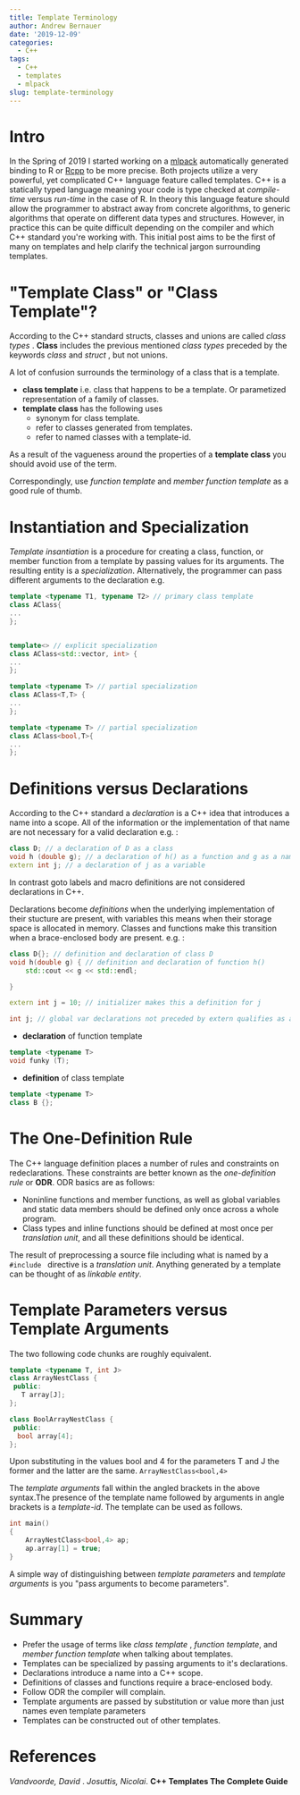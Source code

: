 ```yaml
---
title: Template Terminology
author: Andrew Bernauer
date: '2019-12-09'
categories:
  - C++
tags:
  - C++
  - templates
  - mlpack
slug: template-terminology
---
```


# Intro 

In the Spring of 2019 I started working on a [mlpack](https://www.mlpack.org/doc/mlpack-3.2.2/doxygen/bindings.html) automatically generated binding to R or [Rcpp](http://www.rcpp.org/) to be more precise. Both projects utilize a very powerful, yet complicated C++ language feature called templates. C++ is a statically typed language meaning your code is type checked at _compile-time_ versus _run-time_ in the case of R. In theory this language feature should allow the programmer to abstract away from concrete algorithms, to generic algorithms that operate on different data types and structures. However, in practice this can be quite difficult depending on the compiler and which C++ standard you're working with. This initial post aims to be the first of many on templates and help clarify the technical jargon surrounding templates.  

# "Template Class" or "Class Template"?

According to the C++ standard structs, classes and unions are called _class types_ . **Class** includes the previous mentioned _class types_ preceded by the keywords _class_ and _struct_ , but not unions.

A lot of confusion surrounds the terminology of a class that is a template.

+ **class template**  i.e. class that happens to be a template. Or parametized representation of a family of classes.
+ **template class**  has the following uses
  + synonym for class template.
  + refer to classes generated from templates.
  + refer to named classes with a template-id.
  
As a result of the vagueness around the properties of a **template class** you should avoid use of the term.

Correspondingly, use _function template_ and _member function template_ as a good rule of thumb.




# Instantiation and Specialization

_Template insantiation_ is a procedure for creating a class, function, or member function from a template by passing values for its arguments.
The resulting entity is a _specialization_. Alternatively, the programmer can pass different arguments to the declaration e.g.

```c++
template <typename T1, typename T2> // primary class template 
class AClass{
...
};


template<> // explicit specialization
class AClass<std::vector, int> {
...
};

template <typename T> // partial specialization 
class AClass<T,T> { 
...
};

template <typename T> // partial specialization
class AClass<bool,T>{
...
};

```

# Definitions versus Declarations 

According to the C++ standard a _declaration_ is a C++ idea that introduces a name into a scope.
All of the information or the implementation of that name are not necessary  for a valid declaration e.g. :

```c++
class D; // a declaration of D as a class
void h (double g); // a declaration of h() as a function and g as a named parameter
extern int j; // a declaration of j as a variable

```

In contrast goto labels and macro definitions are not considered declarations in C++.  

Declarations become _definitions_ when the underlying implementation of their stucture are present, with variables this means when their storage space is allocated in memory. Classes and functions make this transition when a brace-enclosed body are present. e.g. :

```c++
class D{}; // definition and declaration of class D
void h(double g) { // definition and declaration of function h()
    std::cout << g << std::endl;

}

extern int j = 10; // initializer makes this a definition for j

int j; // global var declarations not preceded by extern qualifies as a definition
```

+ **declaration** of function template

```c++
template <typename T>
void funky (T);
```

+ **definition** of class template

```c++
template <typename T>
class B {};
```


# The One-Definition Rule

The C++ language definition places a number of rules and constraints on redeclarations. These constraints are better known as the _one-definition rule_ or **ODR**.
ODR basics are as follows:

+ Noninline functions and member functions, as well as global variables and static data members should be defined only once across a whole program.
+ Class types and inline functions should be defined at most once per _translation unit_, and all these definitions should be identical.

The result of preprocessing a source file including what is named by a ```#include ``` directive is  a _translation unit_.
Anything generated by a template can be thought of as _linkable entity_.



# Template Parameters versus Template Arguments

The two following code chunks are roughly equivalent.

```c++ 
template <typename T, int J>
class ArrayNestClass {
 public:
   T array[J];
};

```
```c++
class BoolArrayNestClass {
 public:
  bool array[4];
};
```
Upon substituting in the values bool and 4 for the parameters T and J the former and the latter are the same. 
```ArrayNestClass<bool,4>```

The _template arguments_ fall within the angled brackets in the above syntax.The presence of the template name followed by arguments in angle brackets is a _template-id_.
The template can be used as follows.  

```c++ 
int main()
{
    ArrayNestClass<bool,4> ap;
    ap.array[1] = true;
}
```

A simple way of distinguishing between _template parameters_ and _template arguments_ is you "pass arguments to become parameters".





# Summary

+ Prefer the usage of terms like _class template_ , _function template_, and _member function template_ when talking about templates.
+ Templates can be specialized by passing arguments to it's declarations.
+ Declarations introduce a name into a C++ scope.
+ Definitions of classes and functions require a brace-enclosed body. 
+ Follow ODR the compiler will complain. 
+ Template arguments are passed by substitution or value more than just names even template parameters
+ Templates can be constructed out of other templates.

# References 

_Vandvoorde, David_ . _Josuttis, Nicolai_. __C++ Templates The Complete Guide__
